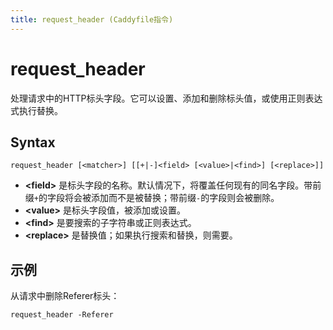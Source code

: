 ```yaml
---
title: request_header (Caddyfile指令)
---
```


# request_header

处理请求中的HTTP标头字段。它可以设置、添加和删除标头值，或使用正则表达式执行替换。

## Syntax

```caddy-d
request_header [<matcher>] [[+|-]<field> [<value>|<find>] [<replace>]]
```

- **&lt;field&gt;** 是标头字段的名称。默认情况下，将覆盖任何现有的同名字段。带前缀`+`的字段将会被添加而不是被替换；带前缀`-`的字段则会被删除。
- **&lt;value&gt;** 是标头字段值，被添加或设置。
- **&lt;find&gt;** 是要搜索的子字符串或正则表达式。
- **&lt;replace&gt;** 是替换值；如果执行搜索和替换，则需要。


## 示例

从请求中删除Referer标头：

```caddy-d
request_header -Referer
```
